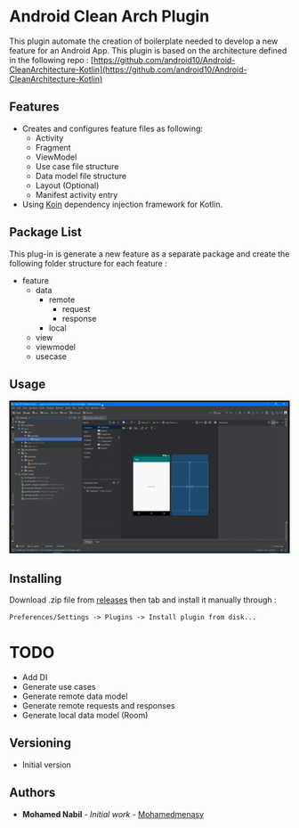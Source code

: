# Android Clean Arch Plugin

This plugin automate the creation of boilerplate needed to develop a new feature for an Android App. This plugin is based on the architecture defined in the following repo :
[https://github.com/android10/Android-CleanArchitecture-Kotlin](https://github.com/android10/Android-CleanArchitecture-Kotlin)

## Features

- Creates and configures feature files as following:
    - Activity
    - Fragment
    - ViewModel
    - Use case file structure
    - Data model file structure
    - Layout (Optional)
    - Manifest activity entry
- Using [Koin](https://insert-koin.io/) dependency injection framework for Kotlin.

## Package List
This plug-in is generate a new feature as a separate package and create the following folder structure for each feature :
-   feature
	-   data
		-   remote
			-   request
			-   response
		-   local
	-   view
	-   viewmodel
	-   usecase

## Usage

![Screencast](./art/usage.gif)

## Installing

Download .zip file from [releases](https://github.com/mohamedmenasy/clean-architecture-android-studio-plugin/releases) then tab and install it manually through :

```
Preferences/Settings -> Plugins -> Install plugin from disk...
```

# TODO

* Add DI
* Generate use cases
* Generate remote data model
* Generate remote requests and responses
* Generate local data model (Room)

## Versioning

* Initial version

## Authors

* **Mohamed Nabil** - *Initial work* - [Mohamedmenasy](https://github.com/mohamedmenasyh)
